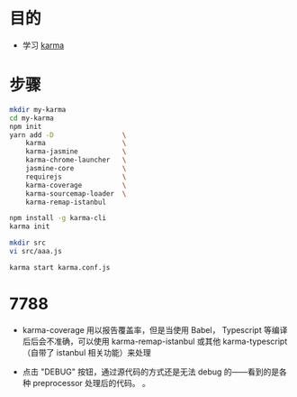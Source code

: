 

# 目的 
- 学习 [karma](http://karma-runner.github.io/2.0/intro/configuration.html)


# 步骤

```bash
mkdir my-karma
cd my-karma
npm init
yarn add -D                 \
    karma                   \
    karma-jasmine           \
    karma-chrome-launcher   \
    jasmine-core            \
    requirejs               \
    karma-coverage          \
    karma-sourcemap-loader  \
    karma-remap-istanbul

npm install -g karma-cli
karma init 

mkdir src
vi src/aaa.js

karma start karma.conf.js
```


# 7788
- karma-coverage 用以报告覆盖率，但是当使用 Babel， Typescript 等编译后后会不准确，可以使用 karma-remap-istanbul 
或其他 karma-typescript（自带了 istanbul 相关功能）来处理

- 点击 "DEBUG" 按钮，通过源代码的方式还是无法 debug 的——看到的是各种 preprocessor 处理后的代码。
。
